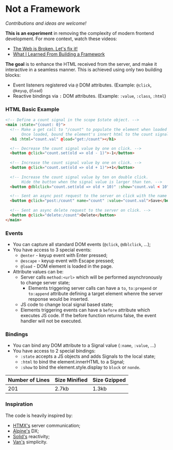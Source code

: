 # Not a Framework

_Contributions and ideas are welcome!_

**This is an experiment** in removing the complexity of modern frontend development.
For more context, watch these videos:
- [The Web is Broken. Let's fix it!](https://youtu.be/TaP9Wc_gkI0)
- [What I Learned From Building a Framework](https://youtu.be/qzQ8fKLDUyo)

**The goal** is to enhance the  HTML received from the server, and make it interactive in a seamless manner. This is achieved using only two building blocks:
- Event listeners registered  via `@` DOM attributes. (Example: `@click`, `@keyup`, `@load`)
- Reactive bindings via `:` DOM attributes. (Example: `:value`, `:class`, `:html`)


### HTML Basic Example

```html
<!-- Define a count signal in the scope $state object. -->
<main :state="{count: 0}">
  <!-- Make a get call to "/count" to populate the element when loaded in the page.
       Once loaded, bound the element's innert html to the count signal. -->
  <h1 :html="count.val" @load="get:/count"></h1>

  <!-- Decrease the count signal value by one on click. -->
  <button @click="count.set(old => old - 1)">-1</button>
  
  <!-- Increase the count signal value by one on click. -->
  <button @click="count.set(old => old + 1)">+1</button>
  
  <!-- Increase the count signal value by ten on double click.
       Hide the button when the signal value is larger than ten. -->
  <button @dblclick="count.set(old => old + 10)" :show="count.val < 10">+10</button>

  <!-- Sent an async post request to the server on click with the name and value attributes as payload. -->
  <button @click="post:/count" name="count" :value="count.val">Save</button>
  
  <!-- Sent an async delete request to the server on click. -->
  <button @click="delete:/count">Delete</button>
</main>
```

### Events
- You can capture all standard DOM events (`@click`, `@dblclick`, ...);
- You have access to 3 special events:
  - `@enter` - keyup event with Enter pressed;
  - `@escape` - keyup event with Escape pressed;
  - `@load` - DOM element is loaded in the page.
- Attribute values can be:
  - Server calls `method:<url>` which will be performed asynchronously to change server state;
    - Elements triggering server calls can have a `to`, `to:prepend` or `to:append` attribute defining a target element whenre the server response would be inserted.
  - JS code to change local signal based state;
  - Elements triggering events can have a `before` attribute which executes JS code. If the before function returns false, the event handler will not be executed.

### Bindings
- You can bind any DOM attribute to a Signal value (`:name`, `:value`, ...)
- You have access to 2 special bindings:
  - `:state` accepts a JS objects and adds Signals to the local state;
  - `:html` to bind the element.innerHTML to a Signal;
  - `:show` to bind the element.style.display to `block` or `nonde`.


| Number of Lines | Size Minified | Size Gzipped |
|-----------------|---------------|--------------|
| 201             | 2.7kb         | 1.3kb        |


### Inspiration
The code is heavily inspired by:
- [HTMX's](https://htmx.org/) server communication;
- [Alpine's](https://alpinejs.dev/) DX;
- [Solid's](https://www.solidjs.com/) reactivity;
- [Van's](https://vanjs.org/) simplicity.
